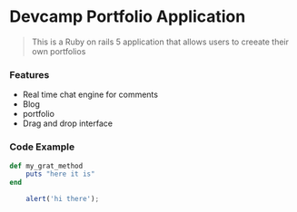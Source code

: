 # Devcamp Portfolio Application

> This is a Ruby on rails 5 application that allows users to creeate their own portfolios

### Features

- Real time chat engine for comments
- Blog
- portfolio
- Drag and drop interface

### Code Example

```ruby
def my_grat_method
    puts "here it is"
end
```

```javascript
    alert('hi there');
```